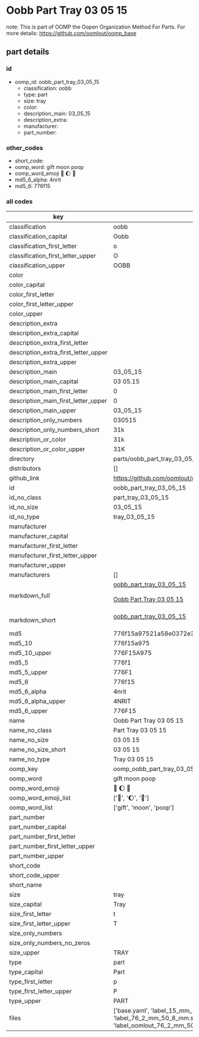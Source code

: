 # Oobb Part Tray 03 05 15  

note: This is part of OOMP the Oopen Organization Method For Parts. For more details: https://github.com/oomlout/oomp_base

##  part details





### id
* oomp_id: oobb_part_tray_03_05_15
  * classification: oobb
  * type: part
  * size: tray
  * color: 
  * description_main: 03_05_15
  * description_extra: 
  * manufacturer: 
  * part_number: 

### other_codes
* short_code: 
* oomp_word: gift moon poop
* oomp_word_emoji :gift: :moon: :poop:
* md5_6_alpha: 4nrit
* md5_6: 776f15

### all codes 
| key | value |  
| --- | --- |  
| classification | oobb |  
| classification_capital | Oobb |  
| classification_first_letter | o |  
| classification_first_letter_upper | O |  
| classification_upper | OOBB |  
| color |  |  
| color_capital |  |  
| color_first_letter |  |  
| color_first_letter_upper |  |  
| color_upper |  |  
| description_extra |  |  
| description_extra_capital |  |  
| description_extra_first_letter |  |  
| description_extra_first_letter_upper |  |  
| description_extra_upper |  |  
| description_main | 03_05_15 |  
| description_main_capital | 03 05.15 |  
| description_main_first_letter | 0 |  
| description_main_first_letter_upper | 0 |  
| description_main_upper | 03_05_15 |  
| description_only_numbers | 030515 |  
| description_only_numbers_short | 31k |  
| description_or_color | 31k |  
| description_or_color_upper | 31K |  
| directory | parts/oobb_part_tray_03_05_15 |  
| distributors | [] |  
| github_link | https://github.com/oomlout/oomlout_oomp_part_src/tree/main/parts/oobb_part_tray_03_05_15/working |  
| id | oobb_part_tray_03_05_15 |  
| id_no_class | part_tray_03_05_15 |  
| id_no_size | 03_05_15 |  
| id_no_type | tray_03_05_15 |  
| manufacturer |  |  
| manufacturer_capital |  |  
| manufacturer_first_letter |  |  
| manufacturer_first_letter_upper |  |  
| manufacturer_upper |  |  
| manufacturers | [] |  
| markdown_full | [oobb_part_tray_03_05_15](https://github.com/oomlout/oomlout_oomp_part_src/tree/main/parts/oobb_part_tray_03_05_15/working)<br>[](https://github.com/oomlout/oomlout_oomp_part_src/tree/main/parts/oobb_part_tray_03_05_15/working)<br>[Oobb Part Tray 03 05 15](https://github.com/oomlout/oomlout_oomp_part_src/tree/main/parts/oobb_part_tray_03_05_15/working)<br><br> |  
| markdown_short | [oobb_part_tray_03_05_15](https://github.com/oomlout/oomlout_oomp_part_src/tree/main/parts/oobb_part_tray_03_05_15/working)<br><br> |  
| md5 | 776f15a97521a58e0372e3f0bb900fe1 |  
| md5_10 | 776f15a975 |  
| md5_10_upper | 776F15A975 |  
| md5_5 | 776f1 |  
| md5_5_upper | 776F1 |  
| md5_6 | 776f15 |  
| md5_6_alpha | 4nrit |  
| md5_6_alpha_upper | 4NRIT |  
| md5_6_upper | 776F15 |  
| name | Oobb Part Tray 03 05 15 |  
| name_no_class | Part Tray 03 05 15 |  
| name_no_size | 03 05 15 |  
| name_no_size_short | 03 05 15 |  
| name_no_type | Tray 03 05 15 |  
| oomp_key | oomp_oobb_part_tray_03_05_15 |  
| oomp_word | gift moon poop |  
| oomp_word_emoji | :gift: :moon: :poop: |  
| oomp_word_emoji_list | [':gift:', ':moon:', ':poop:'] |  
| oomp_word_list | ['gift', 'moon', 'poop'] |  
| part_number |  |  
| part_number_capital |  |  
| part_number_first_letter |  |  
| part_number_first_letter_upper |  |  
| part_number_upper |  |  
| short_code |  |  
| short_code_upper |  |  
| short_name |  |  
| size | tray |  
| size_capital | Tray |  
| size_first_letter | t |  
| size_first_letter_upper | T |  
| size_only_numbers |  |  
| size_only_numbers_no_zeros |  |  
| size_upper | TRAY |  
| type | part |  
| type_capital | Part |  
| type_first_letter | p |  
| type_first_letter_upper | P |  
| type_upper | PART |  
| files | ['base.yaml', 'label_15_mm_30_mm.pdf', 'label_15_mm_30_mm.svg', 'label_76_2_mm_50_8_mm.pdf', 'label_76_2_mm_50_8_mm.svg', 'label_oomlout_76_2_mm_50_8_mm.pdf', 'label_oomlout_76_2_mm_50_8_mm.svg', 'readme.md', 'working.json', 'working.yaml'] |  
